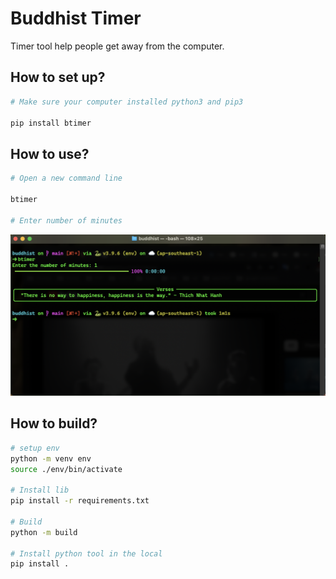 # Buddhist Timer
Timer tool help people get away from the computer.

## How to set up?
```bash
# Make sure your computer installed python3 and pip3

pip install btimer
```

## How to use?
```bash
# Open a new command line

btimer

# Enter number of minutes
```

![BTimer](https://github.com/dylanngo95/timer/blob/e7fa05a90b6f27e5590ae389f0aaf4e43bd70156/doc/img01.png?raw=true)

## How to build?

```bash
# setup env
python -m venv env
source ./env/bin/activate

# Install lib
pip install -r requirements.txt

# Build
python -m build

# Install python tool in the local
pip install .
```